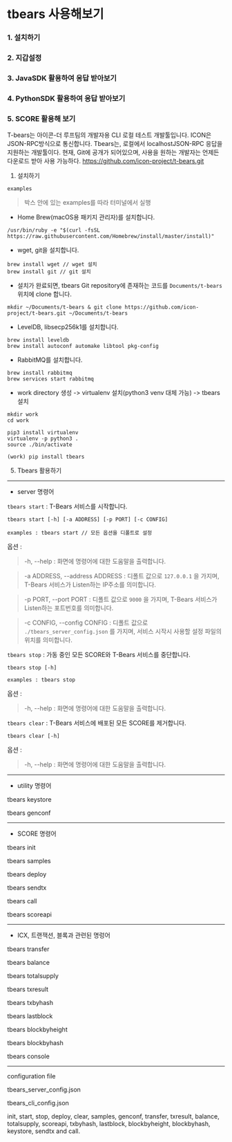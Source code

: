 
tbears 사용해보기
==============
### 1. 설치하기
### 2. 지갑설정
### 3. JavaSDK 활용하여 응답 받아보기
### 4. PythonSDK 활용하여 응답 받아보기
### 5. SCORE 활용해 보기

T-bears는 아이콘-더 루프팀의 개발자용 CLI 로컬 테스트 개발툴입니다.
ICON은 JSON-RPC방식으로 통신합니다. Tbears는, 로컬에서 localhostJSON-RPC 응답을 지원하는 개발툴이다. 
현재, Git에 공개가 되어있으며, 사용을 원하는 개발자는 언제든 다운로드 받아 사용 가능하다. 
<https://github.com/icon-project/t-bears.git>

1. 설치하기

```
examples
```
> 박스 안에 있는 examples를 따라 터미널에서 실행

* Home Brew(macOS용 패키지 관리자)를 설치합니다.

```
/usr/bin/ruby -e "$(curl -fsSL https://raw.githubusercontent.com/Homebrew/install/master/install)"
```

* wget, git을 설치합니다.
```
brew install wget // wget 설치
brew install git // git 설치
```

* 설치가 완료되면, tbears Git repository에 존재하는 코드를 ```Documents/t-bears```위치에  clone 합니다.

```
mkdir ~/Documents/t-bears & git clone https://github.com/icon-project/t-bears.git ~/Documents/t-bears
```
* LevelDB, libsecp256k1를 설치합니다.
```
brew install leveldb
brew install autoconf automake libtool pkg-config
```


* RabbitMQ를 설치합니다.
```
brew install rabbitmq
brew services start rabbitmq
```
* work directory 생성 -> virtualenv 설치(python3 venv 대체 가능) -> tbears 설치
```
mkdir work
cd work

pip3 install virtualenv
virtualenv -p python3 .
source ./bin/activate

(work) pip install tbears
```


5. Tbears 활용하기
---
* server 명령어

```tbears start``` : T-Bears 서비스를 시작합니다. 
```
tbears start [-h] [-a ADDRESS] [-p PORT] [-c CONFIG]

examples : tbears start // 모든 옵션을 디폴트로 설정
```
옵션 :

>-h, --help : 화면에 명령어에 대한 도움말을 출력합니다.

>-a ADDRESS, --address ADDRESS : 디폴트 값으로 ```127.0.0.1``` 을 가지며, T-Bears 서비스가 Listen하는 IP주소를 의미합니다.

>-p PORT, --port PORT : 디폴트 값으로 ```9000``` 을 가지며, T-Bears 서비스가 Listen하는 포트번호를 의미합니다.

>-c CONFIG, --config CONFIG : 디폴트 값으로 ```./tbears_server_config.json``` 를 가지며, 서비스 시작시 사용할 설정 파일의 위치를 의미합니다.

```tbears stop``` : 가동 중인 모든 SCORE와 T-Bears 서비스를 중단합니다.
```
tbears stop [-h]

examples : tbears stop
```
옵션 :

>-h, --help : 화면에 명령어에 대한 도움말을 출력합니다.

```tbears clear``` : T-Bears 서비스에 배포된 모든 SCORE를 제거합니다.
```
tbears clear [-h]
```
옵션 :

>-h, --help : 화면에 명령어에 대한 도움말을 출력합니다.
---
* utility 명령어

tbears keystore

tbears genconf

---

* SCORE 명령어

tbears init

tbears samples

tbears deploy

tbears sendtx

tbears call

tbears scoreapi

---

* ICX, 트랜잭션, 블록과 관련된 명렁어

tbears transfer

tbears balance

tbears totalsupply

tbears txresult

tbears txbyhash

tbears lastblock

tbears blockbyheight

tbears blockbyhash

tbears console

---
configuration file

tbears_server_config.json

tbears_cli_config.json

init, start, stop, deploy, clear, samples, genconf, transfer, txresult, balance, totalsupply, scoreapi, txbyhash, lastblock, blockbyheight, blockbyhash, keystore, sendtx and call.

